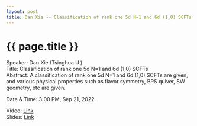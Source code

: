 ```yaml
---
layout: post
title: Dan Xie -- Classification of rank one 5d N=1 and 6d (1,0) SCFTs
---
```


{{ page.title }}
================

Speaker: Dan Xie (Tsinghua U.)  
Title: Classification of rank one 5d N=1 and 6d (1,0) SCFTs  
Abstract: A classification of rank one 5d N=1 and 6d (1,0) SCFTs are given, and various physical properties such as flavor symmetry, BPS quiver, SW geometry, etc are given.  

Date & Time: 3:00 PM, Sep 21, 2022.

Video: [Link](https://www.bilibili.com/video/BV178411h7vp/?share_source=copy_web&vd_source=2923cd18e23f9cfd0265ae363e788c67)  
Slides: [Link](http://jointhepth.github.io/files/2022-9-21-Dan-Xie.pdf)
